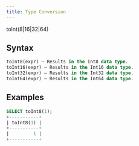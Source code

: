 ```yaml
---
title: Type Conversion
---
```


toInt(8|16|32|64)

## Syntax

```sql
toInt8(expr) — Results in the Int8 data type.
toInt16(expr) — Results in the Int16 data type.
toInt32(expr) — Results in the Int32 data type.
toInt64(expr) — Results in the Int64 data type.
```

## Examples

```sql
SELECT toInt8(1);
+-----------+
| toInt8(1) |
+-----------+
|         1 |
+-----------+
```
